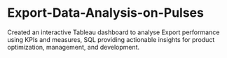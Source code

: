 # Export-Data-Analysis-on-Pulses

Created an interactive Tableau dashboard to analyse Export performance using KPIs and measures, SQL providing actionable insights for product optimization, management, and  development.
